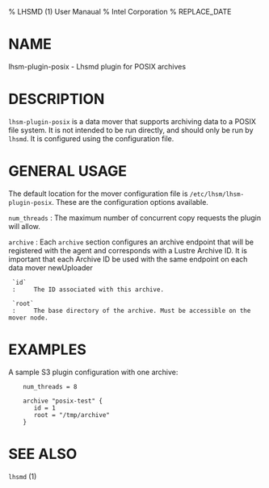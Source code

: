 % LHSMD (1) User Manaual
% Intel Corporation
% REPLACE_DATE

# NAME

lhsm-plugin-posix - Lhsmd plugin for POSIX archives

# DESCRIPTION

`lhsm-plugin-posix` is a data mover that supports archiving data to a POSIX file system. It is not intended
to be run directly, and should only be run by `lhsmd`.  It is configured using the
configuration file.

# GENERAL USAGE

The default location for the mover configuration file is `/etc/lhsm/lhsm-plugin-posix`.
These are the configuration options available.

`num_threads`
:     The maximum number of concurrent copy requests the plugin will allow.

`archive`
:    Each `archive` section configures an archive endpoint that will be registered with the agent
     and corresponds with a Lustre Archive ID. It is important that each Archive ID be used with the
     same endpoint on each data mover newUploader

     `id`
     :     The ID associated with this archive.

     `root`
     :     The base directory of the archive. Must be accessible on the mover node.

# EXAMPLES

A sample S3 plugin configuration with one archive:

        num_threads = 8

        archive "posix-test" {
           id = 1
           root = "/tmp/archive"   
        }

# SEE ALSO

`lhsmd` (1)
